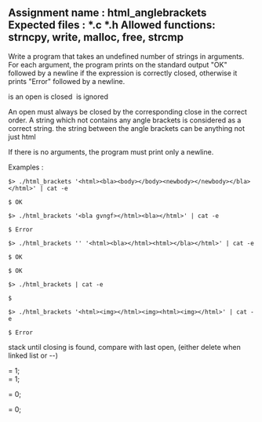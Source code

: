 Assignment name  : html_anglebrackets
Expected files   : *.c *.h
Allowed functions: strncpy, write, malloc, free, strcmp
--------------------------------------------------------------------------------

Write a program that takes an undefined number of strings in arguments. For each
argument, the program prints on the standard output "OK" followed by a newline
if the expression is correctly closed, otherwise it prints "Error" followed by
a newline.

<html> is an open
</html> is closed
<img> is ignored

An open must always be closed by the corresponding close in the
correct order. A string which not contains any angle brackets is considered as a
correct string. the string between the angle brackets can be anything not just html

If there is no arguments, the program must print only a newline.

Examples :

`$> ./html_brackets '<html><bla><body></body><newbody></newbody></bla></html>' | cat -e`

`$ OK`

`$> ./html_brackets '<bla gvngf></html><bla></html>' | cat -e`

`$ Error`

`$> ./html_brackets '' '<html><bla></html><html></bla></html>' | cat -e`

`$ OK`

`$ OK`

`$> ./html_brackets | cat -e`

`$`

`$> ./html_brackets '<html><img></html><img><html><img></html>' | cat -e`

`$ Error`


stack until closing is found, compare with last open, (either delete when linked list or --)

<head><html> = 1;

<div><a><html><div><body><head><head><html></html></head></head></span></body></div></html></a></div> = 1;

<custom-element attribute="value"></custom-element> = 0;

<hello attribute="haha!"></hello> = 0;

